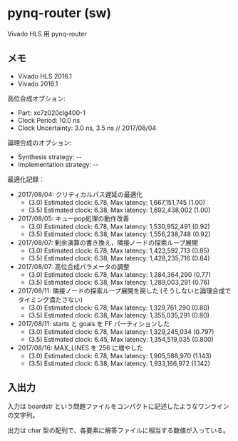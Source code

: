 # pynq-router (sw)

Vivado HLS 用 pynq-router


## メモ

* Vivado HLS 2016.1
* Vivado 2016.1

高位合成オプション:
* Part: xc7z020clg400-1
* Clock Period: 10.0 ns
* Clock Uncertainty: 3.0 ns, 3.5 ns // 2017/08/04

論理合成のオプション:
* Synthesis strategy: --
* Implementation strategy: --

最適化記録：
* 2017/08/04: クリティカルパス遅延の最適化
  * (3.0) Estimated clock: 6.78, Max latency: 1,667,151,745 (1.00)
  * (3.5) Estimated clock: 6.38, Max latency: 1,692,438,002 (1.00)
* 2017/08/05: キューpop処理の動作改善
  * (3.0) Estimated clock: 6.78, Max latency: 1,530,952,491 (0.92)
  * (3.5) Estimated clock: 6.38, Max latency: 1,556,238,748 (0.92)
* 2017/08/07: 剰余演算の書き換え，隣接ノードの探索ループ展開
  * (3.0) Estimated clock: 6.78, Max latency: 1,423,592,713 (0.85)
  * (3.5) Estimated clock: 6.38, Max latency: 1,428,235,716 (0.84)
* 2017/08/07: 高位合成パラメータの調整 
  * (3.0) Estimated clock: 6.78, Max latency: 1,284,364,290 (0.77)
  * (3.5) Estimated clock: 6.38, Max latency: 1,289,003,291 (0.76)
* 2017/08/11: 隣接ノードの探索ループ展開を戻した (そうしないと論理合成でタイミング満たさない)
  * (3.0) Estimated clock: 6.78, Max latency: 1,329,761,290 (0.80)
  * (3.5) Estimated clock: 6.38, Max latency: 1,355,035,291 (0.80)
* 2017/08/11: starts と goals を FF パーティションした 
  * (3.0) Estimated clock: 6.78, Max latency: 1,329,245,034 (0.797)
  * (3.5) Estimated clock: 6.45, Max latency: 1,354,519,035 (0.800)
* 2017/08/16: MAX_LINES を 256 に増やした
  * (3.0) Estimated clock: 6.78, Max latency: 1,905,588,970 (1.143)
  * (3.5) Estimated clock: 6.38, Max latency: 1,933,166,972 (1.142)


## 入出力

入力は boardstr という問題ファイルをコンパクトに記述したようなワンラインの文字列。

出力は char 型の配列で、各要素に解答ファイルに相当する数値が入っている。

